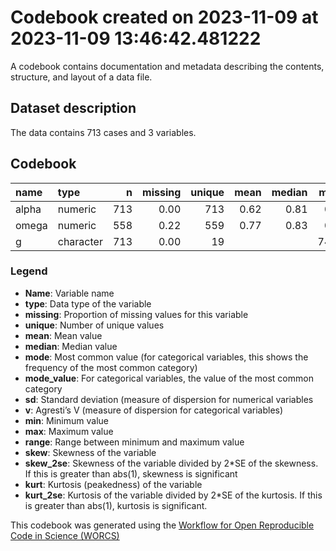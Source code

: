 Codebook created on 2023-11-09 at 2023-11-09 13:46:42.481222
================

A codebook contains documentation and metadata describing the contents,
structure, and layout of a data file.

## Dataset description

The data contains 713 cases and 3 variables.

## Codebook

| name  | type      |   n | missing | unique | mean | median |  mode | mode_value |   sd |    v |  min |  max | range |  skew | skew_2se |  kurt | kurt_2se |
|:------|:----------|----:|--------:|-------:|-----:|-------:|------:|-----------:|-----:|-----:|-----:|-----:|------:|------:|---------:|------:|---------:|
| alpha | numeric   | 713 |    0.00 |    713 | 0.62 |   0.81 |  0.81 |            | 0.55 |      | -2.9 | 0.97 |  3.87 | -3.18 |   -17.35 | 10.24 |    28.01 |
| omega | numeric   | 558 |    0.22 |    559 | 0.77 |   0.83 |  0.83 |            | 0.16 |      |  0.0 | 0.97 |  0.97 | -2.05 |    -9.91 |  5.79 |    14.01 |
| g     | character | 713 |    0.00 |     19 |      |        | 74.00 |          6 |      | 0.92 |      |      |       |       |          |       |          |

### Legend

- **Name**: Variable name
- **type**: Data type of the variable
- **missing**: Proportion of missing values for this variable
- **unique**: Number of unique values
- **mean**: Mean value
- **median**: Median value
- **mode**: Most common value (for categorical variables, this shows the
  frequency of the most common category)
- **mode_value**: For categorical variables, the value of the most
  common category
- **sd**: Standard deviation (measure of dispersion for numerical
  variables
- **v**: Agresti’s V (measure of dispersion for categorical variables)
- **min**: Minimum value
- **max**: Maximum value
- **range**: Range between minimum and maximum value
- **skew**: Skewness of the variable
- **skew_2se**: Skewness of the variable divided by 2\*SE of the
  skewness. If this is greater than abs(1), skewness is significant
- **kurt**: Kurtosis (peakedness) of the variable
- **kurt_2se**: Kurtosis of the variable divided by 2\*SE of the
  kurtosis. If this is greater than abs(1), kurtosis is significant.

This codebook was generated using the [Workflow for Open Reproducible
Code in Science (WORCS)](https://osf.io/zcvbs/)
